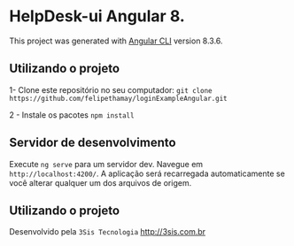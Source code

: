 # HelpDesk-ui Angular 8.

This project was generated with [Angular CLI](https://github.com/angular/angular-cli) version 8.3.6.

## Utilizando o projeto

1- Clone este repositório no seu computador:
`git clone https://github.com/felipethamay/loginExampleAngular.git`

2 - Instale os pacotes
`npm install`

## Servidor de desenvolvimento

Execute `ng serve` para um servidor dev. Navegue em `http://localhost:4200/`. A aplicação será recarregada automaticamente se você alterar qualquer um dos arquivos de origem.

## Utilizando o projeto
Desenvolvido pela `3Sis Tecnologia` http://3sis.com.br
